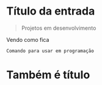 <h1>Título da entrada</h1>

>Projetos em desenvolvimento

Vendo como fica

```
Comando para usar em programação
```

# Também é título
